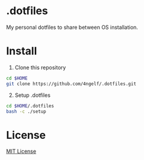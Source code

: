 # .dotfiles

My personal dotfiles to share between OS installation.

# Install

1. Clone this repository

```bash
cd $HOME
git clone https://github.com/4ngelf/.dotfiles.git
```

2. Setup .dotfiles

```bash
cd $HOME/.dotfiles
bash -c ./setup
```

# License

[MIT License](./LICENSE)

